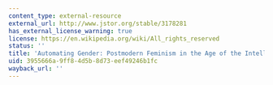 ```yaml
---
content_type: external-resource
external_url: http://www.jstor.org/stable/3178281
has_external_license_warning: true
license: https://en.wikipedia.org/wiki/All_rights_reserved
status: ''
title: 'Automating Gender: Postmodern Feminism in the Age of the Intelligent Machine'
uid: 3955666a-9ff8-4d5b-8d73-eef49246b1fc
wayback_url: ''
---
```

